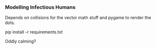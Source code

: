### Modelling Infectious Humans  ###

Depends on collisions for the vector math stuff and pygame to render the dots.

pip install -r requirements.txt

Oddly calming?
